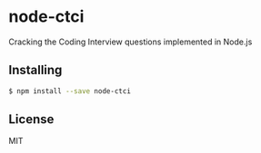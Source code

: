 node-ctci
===============

Cracking the Coding Interview questions implemented in Node.js

## Installing

```bash
$ npm install --save node-ctci
```

## License

MIT
